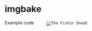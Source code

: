 # imgbake

Example <picture> code
<code>
<picture>
 <source
   media="(min-width: 900px)"
   srcset="img/sheddFrontPano-lg_1x.webp 1x, img/sheddFrontPano-lg_2x.webp 2x"
   type="image/webp" />
 <source
   media="(min-width: 601px)"
   srcset="img/sheddFrontPano-md_1x.webp 1x, img/sheddFrontPano-md_2x.webp 2x"
   type="image/webp" />
 <source
   srcset="img/sheddFrontPano-sm_1x.webp 1x, img/sheddFrontPano-sm_2x.webp 2x"
   type="image/webp" />
 <img
   srcset="img/sheddFrontPano-sm_1x.jpg 600w,
   img/sheddFrontPano-md_1x.jpg 900w,
   img/sheddFrontPano-lg_1x.jpg 1440w"
   src="image-lg_1x.jpg"
   type="image/jpeg"
   alt="The Fishin Shedd" />
</picture>
</code>
